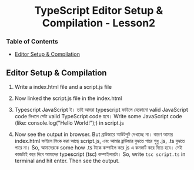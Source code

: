 <br />
 <p align="center">
    <h1 align="center"> TypeScript Editor Setup & Compilation - Lesson2 </h1>
</p>

<!-- TABLE OF CONTENTS -->

### Table of Contents

- [Editor Setup & Compilation](#editor-setup--compilation)

## Editor Setup & Compilation

1. Write a index.html file and a script.js file
2. Now linked the script.js file in the index.html
3. Typescript JavaScript ই। তাই আমরা typescript ফাইলে যেকোনো valid JavaScript code লিখলে সেটা valid TypeScript code হবে। Write some JavaScript code (like: console.log("Hello World!");) in script.js

4. Now see the output in browser. But ব্রাউজারে আউটপুট দেখাচ্ছে না। কারণ আমার index.html ফাইলে লিংক করা আছে script.js, এবং আমার ব্রাউজার বুঝতে পারে শুধু .js, .ts বুঝতে পারে না। So, আমাদেরকে some how .ts টাকে কম্পাইল করে js এ কনভার্ট করে দিতে হবে। সেই কাজটাই করে দিবে আমাদের typescript (tsc) কম্পাইলারটা।
   So, write `tsc script.ts` in terminal and hit enter. Then see the output.
